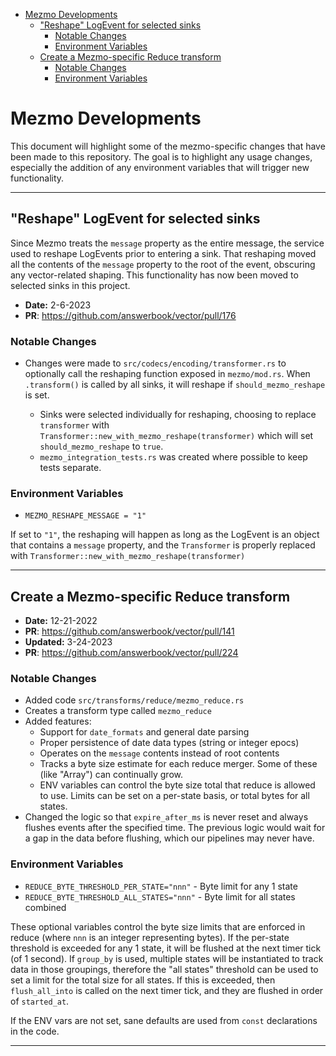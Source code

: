 <!-- TOC -->

- [Mezmo Developments](#mezmo-developments)
  - ["Reshape" LogEvent for selected sinks](#reshape-logevent-for-selected-sinks)
    - [Notable Changes](#notable-changes)
    - [Environment Variables](#environment-variables)
  - [Create a Mezmo-specific Reduce transform](#create-a-mezmo-specific-reduce-transform)
    - [Notable Changes](#notable-changes-1)
    - [Environment Variables](#environment-variables-1)

<!-- /TOC -->
# Mezmo Developments

This document will highlight some of the mezmo-specific changes that have been made to
this repository. The goal is to highlight any usage changes, especially the addition
of any environment variables that will trigger new functionality.

---
## "Reshape" LogEvent for selected sinks
Since Mezmo treats the `message` property as the entire message, the service used to
reshape LogEvents prior to entering a sink. That reshaping moved all the contents of the
`message` property to the root of the event, obscuring any vector-related shaping. This
functionality has now been moved to selected sinks in this project.

* **Date:** 2-6-2023
* **PR**: https://github.com/answerbook/vector/pull/176

### Notable Changes
* Changes were made to `src/codecs/encoding/transformer.rs` to optionally call the reshaping function exposed in `mezmo/mod.rs`. When `.transform()` is called by all sinks, it will reshape if `should_mezmo_reshape` is set.

  * Sinks were selected individually for reshaping, choosing to replace `transformer` with
    `Transformer::new_with_mezmo_reshape(transformer)` which will set `should_mezmo_reshape` to `true`.
  * `mezmo_integration_tests.rs` was created where possible to keep tests separate.

### Environment Variables

* `MEZMO_RESHAPE_MESSAGE = "1"`

If set to `"1"`, the reshaping will happen as long as the LogEvent is an object that contains a `message` property, and the `Transformer` is properly replaced with `Transformer::new_with_mezmo_reshape(transformer)`

---

## Create a Mezmo-specific Reduce transform

* **Date:** 12-21-2022
* **PR**: https://github.com/answerbook/vector/pull/141
* **Updated:** 3-24-2023
* **PR**: https://github.com/answerbook/vector/pull/224

### Notable Changes
* Added code `src/transforms/reduce/mezmo_reduce.rs`
* Creates a transform type called `mezmo_reduce`
* Added features:
  * Support for `date_formats` and general date parsing
  * Proper persistence of date data types (string or integer epocs)
  * Operates on the `message` contents instead of root contents
  * Tracks a byte size estimate for each reduce merger. Some of these (like "Array") can continually grow.
  * ENV variables can control the byte size total that reduce is allowed to use.
    Limits can be set on a per-state basis, or total bytes for all states.
* Changed the logic so that `expire_after_ms` is never reset and always flushes events after the specified time.
  The previous logic would wait for a gap in the data before flushing, which our pipelines may never have.

### Environment Variables

* `REDUCE_BYTE_THRESHOLD_PER_STATE="nnn"` - Byte limit for any 1 state
* `REDUCE_BYTE_THRESHOLD_ALL_STATES="nnn"` - Byte limit for all states combined

These optional variables control the byte size limits that are enforced in reduce (where `nnn` is an integer representing bytes).
If the per-state threshold is exceeded for any 1 state, it will be flushed at the next timer tick (of 1 second).
If `group_by` is used, multiple states will be instantiated to track data in those groupings, therefore
the "all states" threshold can be used to set a limit for the total size for all states.  If this is exceeded,
then `flush_all_into` is called on the next timer tick, and they are flushed in order of `started_at`.

If the ENV vars are not set, sane defaults are used from `const` declarations in the code.

---
